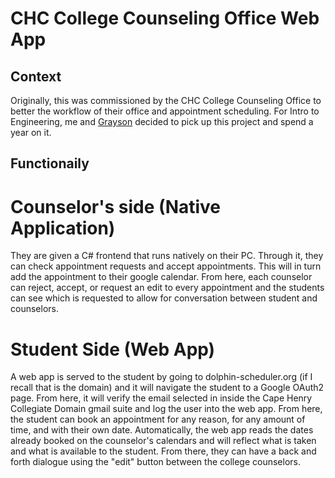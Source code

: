 # CHC College Counseling Office Web App
## Context
Originally, this was commissioned by the CHC College Counseling Office to better the workflow of their office and appointment scheduling. For Intro to Engineering, me and [Grayson](https://github.com/Krevace/chc-counseling-scheduler) decided to pick up this project and spend a year on it.
## Functionaily
# Counselor's side (Native Application)
They are given a C# frontend that runs natively on their PC. Through it, they can check appointment requests and accept appointments. This will in turn add the appointment to their google calendar. From here, each counselor can reject, accept, or request an edit to every appointment and the students can see which is requested to allow for conversation between student and counselors.

# Student Side (Web App)
A web app is served to the student by going to dolphin-scheduler.org (if I recall that is the domain) and it will navigate the student to a Google OAuth2 page. From here, it will verify the email selected in inside the Cape Henry Collegiate Domain gmail suite and log the user into the web app. From here, the student can book an appointment for any reason, for any amount of time, and with their own date. Automatically, the web app reads the dates already booked on the counselor's calendars and will reflect what is taken and what is available to the student. From there, they can have a back and forth dialogue using the "edit" button between the college counselors.
